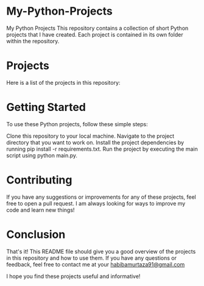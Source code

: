 # My-Python-Projects
My Python Projects
This repository contains a collection of short Python projects that I have created. Each project is contained in its own folder within the repository.

# Projects
Here is a list of the projects in this repository:


# Getting Started
To use these Python projects, follow these simple steps:

Clone this repository to your local machine.
Navigate to the project directory that you want to work on.
Install the project dependencies by running pip install -r requirements.txt.
Run the project by executing the main script using python main.py.

# Contributing
If you have any suggestions or improvements for any of these projects, feel free to open a pull request. I am always looking for ways to improve my code and learn new things!

# Conclusion
That's it! This README file should give you a good overview of the projects in this repository and how to use them. If you have any questions or feedback, feel free to contact me at your habibamurtaza91@gmail.com

I hope you find these projects useful and informative!

